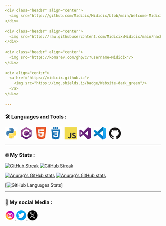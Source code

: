 ```yaml
---
<div class="header" align="center">
  <img src="https://github.com/Midicix/Midicix/blob/main/Welcome-Midicix.svg"/>
</div>

<div class="header" align="center">
  <img src="https://raw.githubusercontent.com/Midicix/Midicix/main/hacker.png" width="100"/>
</div>

<div class="header" align="center">
  <img src="https://komarev.com/ghpvc/?username=Midicix"/>
</div>

<div align="center">
  <a href="https://midicix.github.io">
    <img src="https://img.shields.io/badge/Website-dark_green"/>
  </a>
</div>

---
```


### :hammer_and_wrench: Languages and Tools :

<div>
  <img src="https://github.com/devicons/devicon/blob/master/icons/python/python-original.svg" title="Python" alt="Python" width="40" height="40"/>&nbsp;
  <img src="https://github.com/devicons/devicon/blob/master/icons/csharp/csharp-original.svg" title="C#" alt="C#" width="40" height="40"/>&nbsp;
  <img src="https://github.com/devicons/devicon/blob/master/icons/html5/html5-original.svg" title="HTML5" alt="HTML" width="40" height="40"/>&nbsp;
  <img src="https://github.com/devicons/devicon/blob/master/icons/css3/css3-plain-wordmark.svg"  title="CSS3" alt="CSS" width="40" height="40"/>&nbsp;
  <img src="https://github.com/devicons/devicon/blob/master/icons/javascript/javascript-original.svg" title="JavaScript" alt="JavaScript" width="40" height="40"/>&nbsp;
  <img src="https://github.com/devicons/devicon/blob/master/icons/visualstudio/visualstudio-plain.svg" title="VisualStudio" alt="VisualStudio" width="40" height="40"/>&nbsp;
  <img src="https://github.com/devicons/devicon/blob/master/icons/vscode/vscode-original.svg" title="VisualStudioCode" alt="VisualStudioCode" width="40" height="40"/>&nbsp;
  <img src="https://github.com/devicons/devicon/blob/master/icons/github/github-original.svg" title="GitHub" alt="GitHub" width="40" height="40"/>&nbsp;
</div>


---

### :fire: My Stats :

[![GitHub Streak](http://github-readme-streak-stats.herokuapp.com?user=Midicix&theme=dark)](https://git.io/streak-stats#gh-dark-mode-only)
[![GitHub Streak](http://github-readme-streak-stats.herokuapp.com?user=Midicix&theme=discord-old-blurple)](https://git.io/streak-stats#gh-light-mode-only)

[![Anurag's GitHub stats](https://github-readme-stats.vercel.app/api?username=Midicix&layout=compact&theme=darcula)](https://github.com/anuraghazra/github-readme-stats#gh-dark-mode-only)
[![Anurag's GitHub stats](https://github-readme-stats.vercel.app/api?username=Midicix&layout=compact&theme=gruvbox_light)](https://github.com/anuraghazra/github-readme-stats#gh-light-mode-only)

[![GitHub Languages Stats](https://github-readme-stats.vercel.app/api/top-langs/?username=Midicix&layout=compact&card_width=1000&langs_count=10&theme=radical&hide_border=true)]

---

### :link: My social Media :
<div>
  <a href="https://www.instagram.com/midicixoff/">
    <img src="https://github.com/Midicix/Midicix/blob/main/instagram32.png?raw=true"/>
  </a>
  <a href="https://twitter.com/midicix">
    <img src="https://github.com/Midicix/Midicix/blob/main/twitter32.png?raw=true"/>
  </a>
    <a href="https://x.com/midicix">
    <img src="https://github.com/Midicix/Midicix/blob/main/x32.png?raw=true"/>
  </a>
</div>
